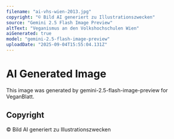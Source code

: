```yaml
---
filename: "ai-vhs-wien-2013.jpg"
copyright: "© Bild AI generiert zu Illustrationszwecken"
source: "Gemini 2.5 Flash Image Preview"
altText: "Veganismus an den Volkshochschulen Wien"
aiGenerated: true
model: "gemini-2.5-flash-image-preview"
uploadDate: "2025-09-04T15:55:04.131Z"
---
```


# AI Generated Image

This image was generated by gemini-2.5-flash-image-preview for VeganBlatt.

## Copyright
© Bild AI generiert zu Illustrationszwecken
